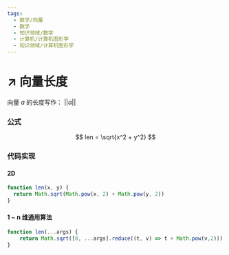 ```yaml
---
tags:
  - 数学/向量
  - 数学
  - 知识领域/数学
  - 计算机/计算机图形学
  - 知识领域/计算机图形学
---
```

# ↗️ 向量长度

向量 $a$ 的长度写作： $||a||$

### 公式

$$
len = \sqrt{x^2 + y^2}
$$

### 代码实现

#### 2D

```javascript
function len(x, y) {
  return Math.sqrt(Math.pow(x, 2) + Math.pow(y, 2))
}
```

#### 1 ~ n 维通用算法

```javascript
function len(...args) {
	return Math.sqrt([0, ...args].reduce((t, v) => t + Math.pow(v,2)))
}
```

